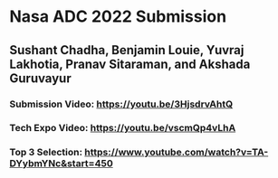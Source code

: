 # Nasa ADC 2022 Submission
## Sushant Chadha, Benjamin Louie, Yuvraj Lakhotia, Pranav Sitaraman, and Akshada Guruvayur
### Submission Video: https://youtu.be/3HjsdrvAhtQ
### Tech Expo Video: https://youtu.be/vscmQp4vLhA
### Top 3 Selection: https://www.youtube.com/watch?v=TA-DYybmYNc&start=450